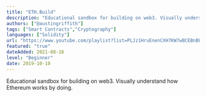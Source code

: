 ```yaml
---
title: "ETH.Build"
description: "Educational sandbox for building on web3. Visually understand how Ethereum works by doing."
authors: ["@austingriffith"]
tags: ["Smart Contracts","Cryptography"]
languages: ["Solidity"]
url: "https://www.youtube.com/playlist?list=PLJz1HruEnenCXH7KW7wBCEBnBLOVkiqIi"
featured: "true"
dateAdded: 2021-08-16
level: "Beginner"
date: 2019-10-10
---
```


Educational sandbox for building on web3. Visually understand how Ethereum works by doing.